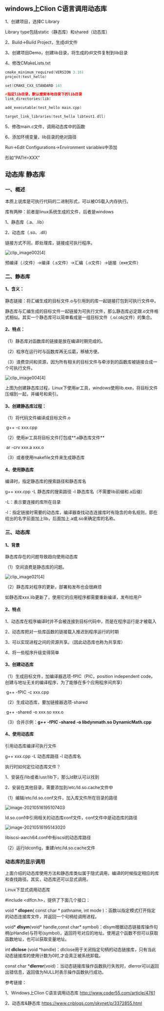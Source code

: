 ## windows上Clion C语言调用动态库

1、创建项目，选择C Library

Library type包括static（静态库）和shared（动态库）

2、Build->Build Project，生成dll文件

3、创建项目Demo，创建lib目录，将生成的dll文件复制到lib目录

4、修改CMakeLists.txt

```c++
cmake_minimum_required(VERSION 3.16)
project(test_hello)

set(CMAKE_CXX_STANDARD 14)

#指定lib目录，默认搜索本地目录下的lib目录
link_directories(lib)

add_executable(test_hello main.cpp)

target_link_libraries(test_hello libtest1.dll)
```

5、修改main.c文件，调用动态库中的函数

6、添加环境变量，lib目录的绝对路径

Run->Edit Configurations->Environment variables中添加

形如“PATH=XXX”

## 动态库 静态库

### 一、概述

本质上说库是可执行代码的二进制形式，可以被OS载入内存执行。

库有两种：前者是linux系统生成的文件，后者是windows

1、静态库（.a、.lib）

2、动态库（.so、.dll）

链接方式不同，即处理库，链接成可执行程序。

![clip_image002[4]](https://images0.cnblogs.com/blog/92071/201310/16201602-9c6047fe25ac46659d0a5ab2945552ce.png)

预编译（.i文件）->编译（.s文件）->汇编（.o文件）->链接（exe文件）



### 二、静态库

#### 1、含义：

静态链接：将汇编生成的目标文件.o与引用到的库一起链接打包到可执行文件中。

静态库与汇编生成的目标文件一起链接为可执行文件，那么静态库必定跟.o文件格式相似。其实一个静态库可以简单看成是一组目标文件（.o/.obj文件）的集合。

#### 2、特点：

（1）静态库对函数库的链接是放在编译时期完成的。

（2）程序在运行时与函数库再无瓜葛，移植方便。

（3）浪费空间和资源，因为所有相关的目标文件与牵涉到的函数库被链接合成一个可执行文件。



![clip_image004[4]](https://images0.cnblogs.com/blog/92071/201310/16201603-f1bb74f9fd10480e83cbf530cdabad68.png)

上图为创建静态库过程，Linux下使用ar工具，windows使用lib.exe，将目标文件压缩到一起，并编号和索引。

#### 3、创建静态库过程：

（1）将代码文件编译成目标文件.o

​	g++ -c xxx.cpp

（2）使用ar工具将目标文件打包成**.a静态库文件**

​	ar -crv xxx.a xxx.o

（3）或者使用makefile文件来生成静态库

#### 4、使用静态库

编译时，指定静态库的搜索路径和静态库名

g++ xxx.cpp -L 静态库的搜索路径 -l 静态库名（不需要lib前缀和.a后缀）

-L：表示要连接的库所在目录

-l：指定链接时需要的动态库，编译器查找动态连接库时有隐含的命名规则，即在给出的名字前面加上lib，后面加上.a或.so来确定库的名称。



### 三、动态库

#### 1、背景

静态库存在的问题导致趋向使用动态库

（1）空间浪费是静态库的问题。

![clip_image021[4]](https://images0.cnblogs.com/blog/92071/201310/16201613-5877f674048f45d58fe9bb40224d3b4d.png)

（2）静态库对程序的更新，部署和发布也会很麻烦

​	如静态库xxx.lib更新了，使用它的应用程序都需要重新编译，发布给用户

#### 2、特点

1、动态库在程序编译时并不会被连接到目标代码中，而是在程序运行是才被载入

2、动态库把对一些库函数的链接载入推迟到程序运行的时期

3、可以实现进程之间的资源共享。（因此动态库也称为共享库）

4、将一些程序升级变得简单

#### 3、创建动态库

（1）生成目标文件，加编译器选项-fPIC（PIC，position independent code，创建与地址无关的编译程序，为了能够在多个应用程序间共享）

​	g++ -fPIC -c xxx.cpp

（2）生成动态库，要加链接器选项-shared

​	g++ -shared -o xxx.so xxx.o

（3）合并示例：**g++ -fPIC -shared -o libdynmath.so DynamicMath.cpp**

#### 4、使用动态库

 引用动态库编译可执行文件

g++ xxx.cpp -L 动态库路径 -l 动态库名

执行时如何定位动态库文件？

1、安装在/lib或者/usr/lib下，那么ld默认可以找到

2、安装在其他目录，需要添加到/etc/ld.so.cache文件中

（1）编辑/etc/ld.so.conf文件，加入库文件所在目录的路径

![image-20210516195107403](C:\Users\z00585918\AppData\Roaming\Typora\typora-user-images\image-20210516195107403.png)

ld.so.conf中引用相关的动态库conf文件，conf文件中是动态库的路径

![image-20210516195143020](C:\Users\z00585918\AppData\Roaming\Typora\typora-user-images\image-20210516195143020.png)

libiscsi-aarch64.conf中有iscsi的动态库路径

（2）运行ldconfig，重建/etc/ld.so.cache文件



### 动态库的显示调用

上面介绍的动态库使用方法和静态库类似属于隐式调用，编译的时候指定相应的库和查找路径。其实，动态库还可以显式调用。

Linux下显式调用动态库

\#include <dlfcn.h>，提供了下面几个接口：

void * **dlopen**( const char * pathname, int mode )：函数以指定模式打开指定的动态连接库文件，并返回一个句柄给调用进程。

void* **dlsym**(void* handle,const char* symbol)：dlsym根据动态链接库操作句柄(pHandle)与符号(symbol)，返回符号对应的地址。使用这个函数不但可以获取函数地址，也可以获取变量地址。

int **dlclose** (void *handle)：dlclose用于关闭指定句柄的动态链接库，只有当此动态链接库的使用计数为0时,才会真正被系统卸载。

const char ***dlerror**(void)：当动态链接库操作函数执行失败时，dlerror可以返回出错信息，返回值为NULL时表示操作函数执行成功。























参考链接：

1、Windows上Clion C语言调用动态库 http://www.coder55.com/article/4761

2、动态库&静态库 https://www.cnblogs.com/skynet/p/3372855.html